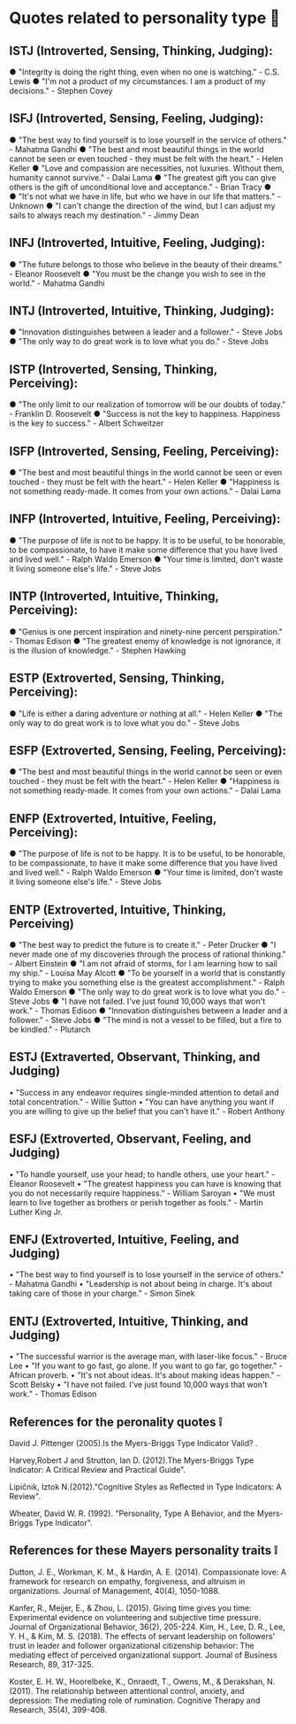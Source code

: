 # Quotes related to personality type 📜

## ISTJ (Introverted, Sensing, Thinking, Judging):
●	"Integrity is doing the right thing, even when no one is watching." - C.S. Lewis
●	"I'm not a product of my circumstances. I am a product of my decisions." - Stephen Covey

## ISFJ (Introverted, Sensing, Feeling, Judging):
●	"The best way to find yourself is to lose yourself in the service of others." - Mahatma Gandhi
●	"The best and most beautiful things in the world cannot be seen or even touched - they must be felt with the heart." - Helen Keller
●	"Love and compassion are necessities, not luxuries. Without them, humanity cannot survive." - Dalai Lama
●	"The greatest gift you can give others is the gift of unconditional love and acceptance." - Brian Tracy
●	
●	"It's not what we have in life, but who we have in our life that matters." - Unknown
●	"I can't change the direction of the wind, but I can adjust my sails to always reach my destination." - Jimmy Dean

## INFJ (Introverted, Intuitive, Feeling, Judging):
●	"The future belongs to those who believe in the beauty of their dreams." - Eleanor Roosevelt
●	"You must be the change you wish to see in the world." - Mahatma Gandhi

## INTJ (Introverted, Intuitive, Thinking, Judging):
●	"Innovation distinguishes between a leader and a follower." - Steve Jobs
●	"The only way to do great work is to love what you do." - Steve Jobs

## ISTP (Introverted, Sensing, Thinking, Perceiving):
●	"The only limit to our realization of tomorrow will be our doubts of today." - Franklin D. Roosevelt
●	"Success is not the key to happiness. Happiness is the key to success." - Albert Schweitzer

## ISFP (Introverted, Sensing, Feeling, Perceiving):
●	"The best and most beautiful things in the world cannot be seen or even touched - they must be felt with the heart." - Helen Keller
●	"Happiness is not something ready-made. It comes from your own actions." - Dalai Lama

## INFP (Introverted, Intuitive, Feeling, Perceiving):
●	"The purpose of life is not to be happy. It is to be useful, to be honorable, to be compassionate, to have it make some difference that you have lived and lived well." - Ralph Waldo Emerson
●	"Your time is limited, don't waste it living someone else's life." - Steve Jobs

## INTP (Introverted, Intuitive, Thinking, Perceiving):
●	"Genius is one percent inspiration and ninety-nine percent perspiration." - Thomas Edison
●	"The greatest enemy of knowledge is not ignorance, it is the illusion of knowledge." - Stephen Hawking

## ESTP (Extroverted, Sensing, Thinking, Perceiving):
●	"Life is either a daring adventure or nothing at all." - Helen Keller
●	"The only way to do great work is to love what you do." - Steve Jobs

## ESFP (Extroverted, Sensing, Feeling, Perceiving):
●	"The best and most beautiful things in the world cannot be seen or even touched - they must be felt with the heart." - Helen Keller
●	"Happiness is not something ready-made. It comes from your own actions." - Dalai Lama

## ENFP (Extroverted, Intuitive, Feeling, Perceiving):
●	"The purpose of life is not to be happy. It is to be useful, to be honorable, to be compassionate, to have it make some difference that you have lived and lived well." - Ralph Waldo Emerson
●	"Your time is limited, don't waste it living someone else's life." - Steve Jobs

## ENTP (Extroverted, Intuitive, Thinking, Perceiving)
●	"The best way to predict the future is to create it." - Peter Drucker
●	"I never made one of my discoveries through the process of rational thinking." - Albert Einstein
●	"I am not afraid of storms, for I am learning how to sail my ship." - Louisa May Alcott
●	"To be yourself in a world that is constantly trying to make you something else is the greatest accomplishment." - Ralph Waldo Emerson
●	"The only way to do great work is to love what you do." - Steve Jobs
●	"I have not failed. I've just found 10,000 ways that won't work." - Thomas Edison
●	"Innovation distinguishes between a leader and a follower." - Steve Jobs
●	"The mind is not a vessel to be filled, but a fire to be kindled." - Plutarch


## ESTJ (Extraverted, Observant, Thinking, and Judging)
•	"Success in any endeavor requires single-minded attention to detail and total concentration." - Willie Sutton
•	"You can have anything you want if you are willing to give up the belief that you can't have it." - Robert Anthony

## ESFJ (Extroverted, Observant, Feeling, and Judging)
•	"To handle yourself, use your head; to handle others, use your heart." - Eleanor Roosevelt
•	"The greatest happiness you can have is knowing that you do not necessarily require happiness.” - William Saroyan
•	"We must learn to live together as brothers or perish together as fools." - Martin Luther King Jr.

## ENFJ (Extroverted, Intuitive, Feeling, and Judging)
•	"The best way to find yourself is to lose yourself in the service of others." - Mahatma Gandhi
•	"Leadership is not about being in charge. It's about taking care of those in your charge." - Simon Sinek

## ENTJ (Extroverted, Intuitive, Thinking, and Judging)
•	"The successful warrior is the average man, with laser-like focus." - Bruce Lee
•	"If you want to go fast, go alone. If you want to go far, go together." - African proverb.
•	"It's not about ideas. It's about making ideas happen." - Scott Belsky
•	"I have not failed. I've just found 10,000 ways that won't work." - Thomas Edison





## References for the peronality quotes ❕

David J. Pittenger (2005).Is the Myers-Briggs Type Indicator Valid? .


Harvey,Robert J and Strutton,  Ian D. (2012).The Myers-Briggs Type Indicator: A Critical Review and Practical Guide".

Lipičnik,  Iztok N.(2012)."Cognitive Styles as Reflected in Type Indicators: A Review".


Wheater, David W. R. (1992). "Personality, Type A Behavior, and the Myers-Briggs Type Indicator".




## References for these Mayers personality traits ❕

Dutton, J. E., Workman, K. M., & Hardin, A. E. (2014). Compassionate love: A framework for research on empathy, forgiveness, and altruism in organizations. Journal of Management, 40(4), 1050-1088.

Kanfer, R., Meijer, E., & Zhou, L. (2015). Giving time gives you time: Experimental evidence on volunteering and subjective time pressure. Journal of Organizational Behavior, 36(2), 205-224.
Kim, H., Lee, D. R., Lee, Y. H., & Kim, M. S. (2018). The effects of servant leadership on followers' trust in leader and follower organizational citizenship behavior: The mediating effect of perceived organizational support. Journal of Business Research, 89, 317-325. 

Koster, E. H. W., Hoorelbeke, K., Onraedt, T., Owens, M., & Derakshan, N. (2011). The relationship between attentional control, anxiety, and depression: The mediating role of rumination. Cognitive Therapy and Research, 35(4), 399-408.
